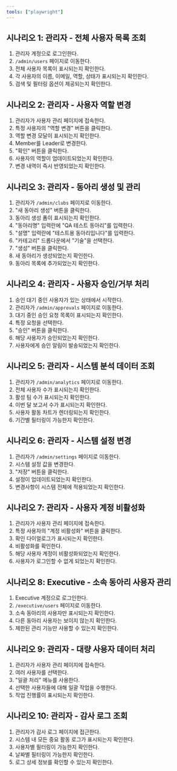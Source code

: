 ```yaml
---
tools: ["playwright"]
---
```


## 시나리오 1: 관리자 - 전체 사용자 목록 조회

1. 관리자 계정으로 로그인한다.
2. `/admin/users` 페이지로 이동한다.
3. 전체 사용자 목록이 표시되는지 확인한다.
4. 각 사용자의 이름, 이메일, 역할, 상태가 표시되는지 확인한다.
5. 검색 및 필터링 옵션이 제공되는지 확인한다.

## 시나리오 2: 관리자 - 사용자 역할 변경

1. 관리자가 사용자 관리 페이지에 접속한다.
2. 특정 사용자의 "역할 변경" 버튼을 클릭한다.
3. 역할 변경 모달이 표시되는지 확인한다.
4. Member를 Leader로 변경한다.
5. "확인" 버튼을 클릭한다.
6. 사용자의 역할이 업데이트되었는지 확인한다.
7. 변경 내역이 즉시 반영되었는지 확인한다.

## 시나리오 3: 관리자 - 동아리 생성 및 관리

1. 관리자가 `/admin/clubs` 페이지로 이동한다.
2. "새 동아리 생성" 버튼을 클릭한다.
3. 동아리 생성 폼이 표시되는지 확인한다.
4. "동아리명" 입력란에 "QA 테스트 동아리"를 입력한다.
5. "설명" 입력란에 "테스트용 동아리입니다"를 입력한다.
6. "카테고리" 드롭다운에서 "기술"을 선택한다.
7. "생성" 버튼을 클릭한다.
8. 새 동아리가 생성되었는지 확인한다.
9. 동아리 목록에 추가되었는지 확인한다.

## 시나리오 4: 관리자 - 사용자 승인/거부 처리

1. 승인 대기 중인 사용자가 있는 상태에서 시작한다.
2. 관리자가 `/admin/approvals` 페이지로 이동한다.
3. 대기 중인 승인 요청 목록이 표시되는지 확인한다.
4. 특정 요청을 선택한다.
5. "승인" 버튼을 클릭한다.
6. 해당 사용자가 승인되었는지 확인한다.
7. 사용자에게 승인 알림이 발송되었는지 확인한다.

## 시나리오 5: 관리자 - 시스템 분석 데이터 조회

1. 관리자가 `/admin/analytics` 페이지로 이동한다.
2. 전체 사용자 수가 표시되는지 확인한다.
3. 활성 팀 수가 표시되는지 확인한다.
4. 이번 달 보고서 수가 표시되는지 확인한다.
5. 사용자 활동 차트가 렌더링되는지 확인한다.
6. 기간별 필터링이 가능한지 확인한다.

## 시나리오 6: 관리자 - 시스템 설정 변경

1. 관리자가 `/admin/settings` 페이지로 이동한다.
2. 시스템 설정 값을 변경한다.
3. "저장" 버튼을 클릭한다.
4. 설정이 업데이트되었는지 확인한다.
5. 변경사항이 시스템 전체에 적용되었는지 확인한다.

## 시나리오 7: 관리자 - 사용자 계정 비활성화

1. 관리자가 사용자 관리 페이지에 접속한다.
2. 특정 사용자의 "계정 비활성화" 버튼을 클릭한다.
3. 확인 다이얼로그가 표시되는지 확인한다.
4. 비활성화를 확인한다.
5. 해당 사용자 계정이 비활성화되었는지 확인한다.
6. 사용자가 로그인할 수 없게 되었는지 확인한다.

## 시나리오 8: Executive - 소속 동아리 사용자 관리

1. Executive 계정으로 로그인한다.
2. `/executive/users` 페이지로 이동한다.
3. 소속 동아리의 사용자만 표시되는지 확인한다.
4. 다른 동아리 사용자는 보이지 않는지 확인한다.
5. 제한된 관리 기능만 사용할 수 있는지 확인한다.

## 시나리오 9: 관리자 - 대량 사용자 데이터 처리

1. 관리자가 사용자 관리 페이지에 접속한다.
2. 여러 사용자를 선택한다.
3. "일괄 처리" 메뉴를 사용한다.
4. 선택한 사용자들에 대해 일괄 작업을 수행한다.
5. 작업 진행률이 표시되는지 확인한다.

## 시나리오 10: 관리자 - 감사 로그 조회

1. 관리자가 감사 로그 페이지에 접근한다.
2. 시스템 내 모든 중요 활동 로그가 표시되는지 확인한다.
3. 사용자별 필터링이 가능한지 확인한다.
4. 날짜별 필터링이 가능한지 확인한다.
5. 로그 상세 정보를 확인할 수 있는지 확인한다.
